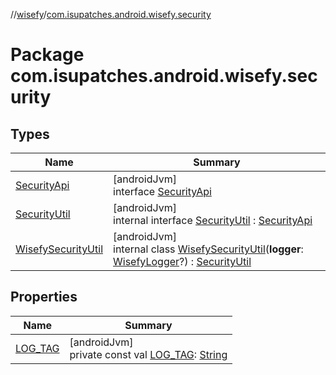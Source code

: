 //[wisefy](../../index.md)/[com.isupatches.android.wisefy.security](index.md)

# Package com.isupatches.android.wisefy.security

## Types

| Name | Summary |
|---|---|
| [SecurityApi](-security-api/index.md) | [androidJvm]<br>interface [SecurityApi](-security-api/index.md) |
| [SecurityUtil](-security-util/index.md) | [androidJvm]<br>internal interface [SecurityUtil](-security-util/index.md) : [SecurityApi](-security-api/index.md) |
| [WisefySecurityUtil](-wisefy-security-util/index.md) | [androidJvm]<br>internal class [WisefySecurityUtil](-wisefy-security-util/index.md)(**logger**: [WisefyLogger](../com.isupatches.android.wisefy.logging/-wisefy-logger/index.md)?) : [SecurityUtil](-security-util/index.md) |

## Properties

| Name | Summary |
|---|---|
| [LOG_TAG](-l-o-g_-t-a-g.md) | [androidJvm]<br>private const val [LOG_TAG](-l-o-g_-t-a-g.md): [String](https://kotlinlang.org/api/latest/jvm/stdlib/kotlin/-string/index.html) |
